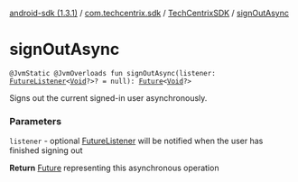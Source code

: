 [android-sdk (1.3.1)](../../index.md) / [com.techcentrix.sdk](../index.md) / [TechCentrixSDK](index.md) / [signOutAsync](./sign-out-async.md)

# signOutAsync

`@JvmStatic @JvmOverloads fun signOutAsync(listener: `[`FutureListener`](../../com.techcentrix.sdk.util/-future-listener/index.md)`<`[`Void`](https://docs.oracle.com/javase/6/docs/api/java/lang/Void.html)`?>? = null): `[`Future`](https://docs.oracle.com/javase/6/docs/api/java/util/concurrent/Future.html)`<`[`Void`](https://docs.oracle.com/javase/6/docs/api/java/lang/Void.html)`?>`

Signs out the current signed-in user asynchronously.

### Parameters

`listener` - optional [FutureListener](../../com.techcentrix.sdk.util/-future-listener/index.md) will be notified when the user has finished signing out

**Return**
[Future](https://docs.oracle.com/javase/6/docs/api/java/util/concurrent/Future.html) representing this asynchronous operation

